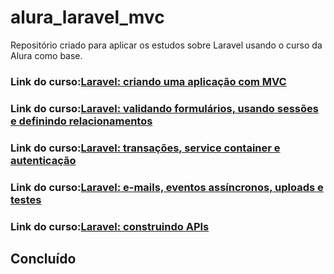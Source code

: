 # alura_laravel_mvc
Repositório criado para aplicar os estudos  sobre Laravel usando o curso da Alura como base.

<h3>Link do curso:<a href="https://cursos.alura.com.br/course/laravel-criando-aplicacao-mvc" target="_blank">Laravel: criando uma aplicação com MVC</a></h3>

<h3>Link do curso:<a href="https://cursos.alura.com.br/course/laravel-formularios-sessoes-relacionamentos" target="_blank">Laravel: validando formulários, usando sessões e definindo relacionamentos</a></h3>

<h3>Link do curso:<a href="https://cursos.alura.com.br/course/laravel-transacoes-service-container-autenticacao" target="_blank">Laravel: transações, service container e autenticação</a></h3>

<h3>Link do curso:<a href="https://cursos.alura.com.br/course/laravel-e-mails-eventos-uploads-testes" 
target="_blank">Laravel: e-mails, eventos assíncronos, uploads e testes</a></h3>

<h3>Link do curso:<a href="https://cursos.alura.com.br/course/laravel-construindo-apis" 
target="_blank">Laravel: construindo APIs</a></h3>

<h2>Concluído</h2>
